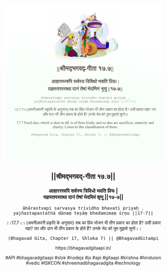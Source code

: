 <img src="../../asset/BG_17_7.png"/>
<center><h2>||श्रीमद्‍भगवद्‍-गीता १७.७||</h2>
<h3>आहारस्त्वपि सर्वस्य त्रिविधो भवति प्रियः |<br/>यज्ञस्तपस्तथा दानं तेषां भेदमिमं शृणु ||१७-७||</h3>
<pre>āhārastvapi sarvasya trividho bhavati priyaḥ .<br/>yajñastapastathā dānaṃ teṣāṃ bhedamimaṃ śṛṇu ||17-7||</pre>
<p>।।17.7।। (अपनीअपनी प्रकृति के अनुसार) सब का प्रिय भोजन भी तीन प्रकार का होता है? उसी प्रकार यज्ञ? तप और दान भी तीन प्रकार के होते हैं? उनके भेद को तुम मुझसे सुनो।।</p>
<pre>(Bhagavad Gita, Chapter 17, Shloka 7) || @BhagavadGitaApi</pre><p>https://bhagavadgitaapi.in/</p><p>#API #bhagavadgitaapi #slok #nodejs #js #api #gitaapi #krishna #hinduism #vedic #ISKCON #shreemadbhagavadgita #technology</p></center>